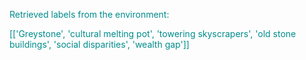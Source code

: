 
<span style='color: darkcyan;'>Retrieved labels from the environment:</span>

<span style='color: darkcyan;'>[[&#x27;Greystone&#x27;, &#x27;cultural melting pot&#x27;, &#x27;towering skyscrapers&#x27;, &#x27;old stone buildings&#x27;, &#x27;social disparities&#x27;, &#x27;wealth gap&#x27;]]</span>
